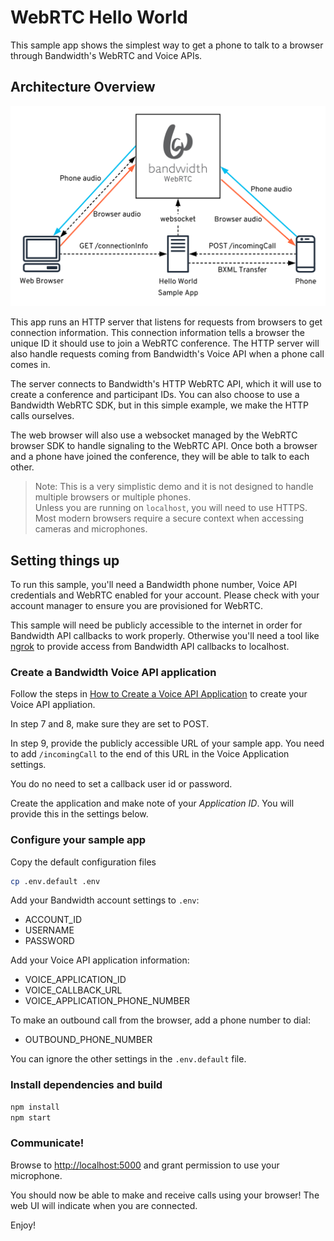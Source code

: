 # WebRTC Hello World

This sample app shows the simplest way to get a phone to talk to a browser through Bandwidth's WebRTC and Voice APIs.

## Architecture Overview

<img src="./WebRTC Hello World.svg">

This app runs an HTTP server that listens for requests from browsers to get connection information. This connection information tells a browser the unique ID it should use to join a WebRTC conference. The HTTP server will also handle requests coming from Bandwidth's Voice API when a phone call comes in.

The server connects to Bandwidth's HTTP WebRTC API, which it will use to create a conference and participant IDs. You can also choose to use a Bandwidth WebRTC SDK, but in this simple example, we make the HTTP calls ourselves.

The web browser will also use a websocket managed by the WebRTC browser SDK to handle signaling to the WebRTC API. Once both a browser and a phone have joined the conference, they will be able to talk to each other.

> Note: This is a very simplistic demo and it is not designed to handle multiple browsers or multiple phones.<br/> Unless you are running on `localhost`, you will need to use HTTPS. Most modern browsers require a secure context when accessing cameras and microphones.

## Setting things up

To run this sample, you'll need a Bandwidth phone number, Voice API credentials and WebRTC enabled for your account. Please check with your account manager to ensure you are provisioned for WebRTC.

This sample will need be publicly accessible to the internet in order for Bandwidth API callbacks to work properly. Otherwise you'll need a tool like [ngrok](https://ngrok.com) to provide access from Bandwidth API callbacks to localhost.

### Create a Bandwidth Voice API application

Follow the steps in [How to Create a Voice API Application](https://support.bandwidth.com/hc/en-us/articles/360035060934-How-to-Create-a-Voice-API-Application-V2-) to create your Voice API appliation.

In step 7 and 8, make sure they are set to POST.

In step 9, provide the publicly accessible URL of your sample app. You need to add `/incomingCall` to the end of this URL in the Voice Application settings.

You do no need to set a callback user id or password.

Create the application and make note of your _Application ID_. You will provide this in the settings below.

### Configure your sample app

Copy the default configuration files

```bash
cp .env.default .env
```

Add your Bandwidth account settings to `.env`:
- ACCOUNT_ID
- USERNAME
- PASSWORD

Add your Voice API application information:
- VOICE_APPLICATION_ID
- VOICE_CALLBACK_URL
- VOICE_APPLICATION_PHONE_NUMBER

To make an outbound call from the browser, add a phone number to dial:
- OUTBOUND_PHONE_NUMBER

You can ignore the other settings in the `.env.default` file.

### Install dependencies and build

```bash
npm install
npm start
```

### Communicate!

Browse to [http://localhost:5000](http://localhost:5000) and grant permission to use your microphone.

You should now be able to make and receive calls using your browser! The web UI will indicate when you are connected.

Enjoy!
